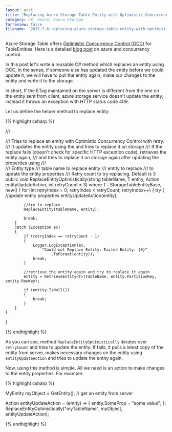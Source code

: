```yaml
---
layout: post
title: "Replacing Azure Storage Table Entity with Optimistic Concurrency"
category: c#, Azure, Azure Storage
forreview: false
filename: "2015-7-6-replacing-azure-storage-table-entity-with-optimistic-concurrency.md"
---
```


Azure Storage Table offers [Optimistic Concurrency Control (OCC)](https://en.wikipedia.org/wiki/Optimistic_concurrency_control) for TableEntities. Here is a detailed [blog post](http://azure.microsoft.com/blog/2014/09/08/managing-concurrency-in-microsoft-azure-storage-2/) on azure and concurrency control.

In this post let's write a reusable C# method which replaces an entity using OCC, in the sense, if someone else has updated the entity before we could update it, we will have to pull the entity again, make our changes to the entity and write it to the storage.

In short, If the ETag maintained on the server is different from the one on the entity sent from client, azure storage service doesn't update the entity, instead it throws an exception with HTTP status code 409.

Let us define the helper method to replace entity:

{% highlight csharp %}

/// <summary>
/// Tries to replace an entity with Optimistic Concurrency Control with retry.
/// It updates the entity using the <see cref="entityUpdateAction"/> and tries to replace it on storage
/// If the replace fails (doesn't check for specific HTTP exception code), retrieves the entity again,
/// and tries to replace it on storage again after updating the properties using <see cref="entityUpdateAction"/>
/// </summary>
/// <typeparam name="T">Entity type</typeparam>
/// <param name="tableName">table name to replace entity</param>
/// <param name="entity">entity to replace</param>
/// <param name="entityUpdateAction"><see cref="Action"/> to update the entity properties</param>
/// <param name="retryCount">Retry count to try replacing. Default is 3</param>
public void ReplaceEntityOptimistically<T>(string tableName, T entity, Action<T> entityUpdateAction, int retryCount = 3)
    where T : StorageTableEntityBase, new()
	{
    for (int retryIndex = 0; retryIndex < retryCount; retryIndex++)
    {
        try
        {
            //update entity properties
            entityUpdateAction(entity);

            //try to replace
            ReplaceEntity(tableName, entity);

            break;
        }
        catch (Exception ex)
        {
            if (retryIndex == retryCount - 1)
            {
                Logger.LogException(ex,
                    "Could not Replace Entity. Failed Entity: {0}"
                        .ToFormat(entity));
                break;
            }

            //retrieve the entity again and try to replace it again
            entity = RetrieveEntity<T>(tableName, entity.PartitionKey, entity.RowKey);

            if (entity.IsNull())
            {
                break;
            }
        }
    }
}
		
{% endhighlight %}

As you can see, method `ReplaceEntityOptimistically` iterates over `retryCount` and tries to update the entity. If fails, it pulls a latest copy of the entity from server, makes necessary changes on the entity using `entityUpdateAction` and tries to update the entity again.

Now, using this method is simple. All we need is an action to make changes to the entity properties. For example:

{% highlight csharp %}

MyEntity myObject = GetEntity(); // get an entity from server

Action<MyEntity> entityUpdateAction = (entity) => { entity.SomeProp = "some value"; };
ReplaceEntityOptimistically("myTableName", myObject, entityUpdateAction);

{% endhighlight %}